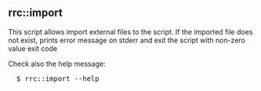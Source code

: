 ## rrc::import

This script allows import external files to the script. If the imported file
does not exist, prints error message on stderr and exit the script with non-zero
value exit code

Check also the help message:

<pre>
  $ rrc::import --help
</pre>
